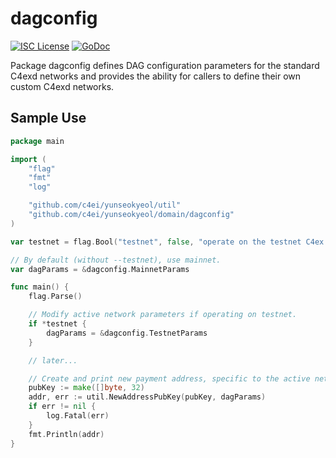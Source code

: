 dagconfig
========

[![ISC License](http://img.shields.io/badge/license-ISC-blue.svg)](https://choosealicense.com/licenses/isc/)
[![GoDoc](https://img.shields.io/badge/godoc-reference-blue.svg)](http://godoc.org/github.com/c4ei/yunseokyeol/dagconfig)

Package dagconfig defines DAG configuration parameters for the standard
C4exd networks and provides the ability for callers to define their own custom
C4exd networks.

## Sample Use

```Go
package main

import (
	"flag"
	"fmt"
	"log"

	"github.com/c4ei/yunseokyeol/util"
	"github.com/c4ei/yunseokyeol/domain/dagconfig"
)

var testnet = flag.Bool("testnet", false, "operate on the testnet C4ex network")

// By default (without --testnet), use mainnet.
var dagParams = &dagconfig.MainnetParams

func main() {
	flag.Parse()

	// Modify active network parameters if operating on testnet.
	if *testnet {
		dagParams = &dagconfig.TestnetParams
	}

	// later...

	// Create and print new payment address, specific to the active network.
	pubKey := make([]byte, 32)
	addr, err := util.NewAddressPubKey(pubKey, dagParams)
	if err != nil {
		log.Fatal(err)
	}
	fmt.Println(addr)
}
```
